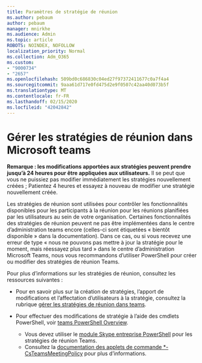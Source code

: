 ```yaml
---
title: Paramètres de stratégie de réunion
ms.author: pebaum
author: pebaum
manager: mnirkhe
ms.audience: Admin
ms.topic: article
ROBOTS: NOINDEX, NOFOLLOW
localization_priority: Normal
ms.collection: Adm_O365
ms.custom:
- "9000734"
- "2657"
ms.openlocfilehash: 509bd0c686830c04ed27f97372411677c0a7f4a4
ms.sourcegitcommit: 9aaa61d717e0fd475d2e9f0507c42aa40d073b5f
ms.translationtype: MT
ms.contentlocale: fr-FR
ms.lasthandoff: 02/15/2020
ms.locfileid: "42042842"
---
```

# <a name="manage-meeting-policies-in-microsoft-teams"></a>Gérer les stratégies de réunion dans Microsoft teams

**Remarque : les modifications apportées aux stratégies peuvent prendre jusqu’à 24 heures pour être appliquées aux utilisateurs.** Il se peut que vous ne puissiez pas modifier immédiatement les stratégies nouvellement créées ; Patientez 4 heures et essayez à nouveau de modifier une stratégie nouvellement créée.

Les stratégies de réunion sont utilisées pour contrôler les fonctionnalités disponibles pour les participants à la réunion pour les réunions planifiées par les utilisateurs au sein de votre organisation. Certaines fonctionnalités des stratégies de réunion peuvent ne pas être implémentées dans le centre d’administration teams encore (celles-ci sont étiquetées « bientôt disponible » dans la documentation). Dans ce cas, ou si vous recevez une erreur de type « nous ne pouvons pas mettre à jour la stratégie pour le moment, mais réessayez plus tard » dans le centre d’administration Microsoft Teams, nous vous recommandons d’utiliser PowerShell pour créer ou modifier des stratégies de réunion Teams. 

Pour plus d’informations sur les stratégies de réunion, consultez les ressources suivantes :

- Pour en savoir plus sur la création de stratégies, l’apport de modifications et l’affectation d’utilisateurs à la stratégie, consultez la rubrique [gérer les stratégies de réunion dans teams](https://docs.microsoft.com/microsoftteams/meeting-policies-in-teams).

- Pour effectuer des modifications de stratégie à l’aide des cmdlets PowerShell, voir [teams PowerShell Overview](https://docs.microsoft.com/microsoftteams/teams-powershell-overview). 
    - Vous devez utiliser le [module Skype entreprise PowerShell](https://www.microsoft.com/download/details.aspx?id=39366) pour les stratégies de réunion Teams. 
    - Consultez la [documentation des applets de commande *-CsTeamsMeetingPolicy](https://docs.microsoft.com/search/?search=CsTeamsMeetingPolicy&view=skype-ps) pour plus d’informations.

